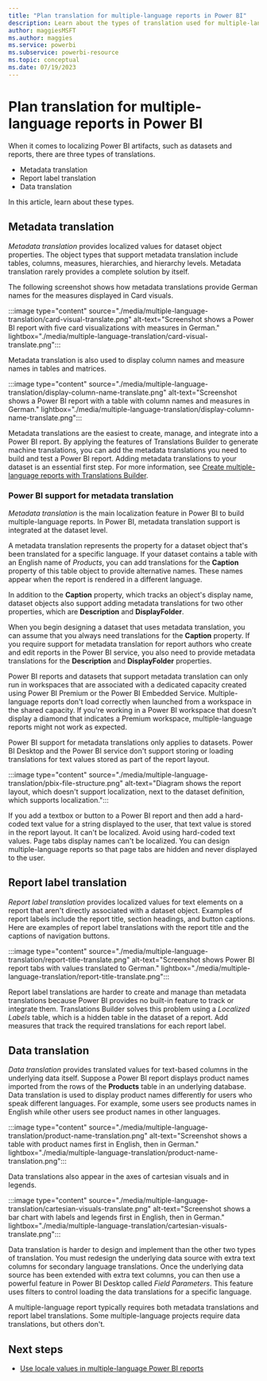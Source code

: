 ```yaml
---
title: "Plan translation for multiple-language reports in Power BI"
description: Learn about the types of translation used for multiple-language reports in Power BI and how Power BI supports metadata translation.
author: maggiesMSFT   
ms.author: maggies
ms.service: powerbi
ms.subservice: powerbi-resource
ms.topic: conceptual
ms.date: 07/19/2023
---
```

# Plan translation for multiple-language reports in Power BI

When it comes to localizing Power BI artifacts, such as datasets and reports, there are three types of translations.

- Metadata translation
- Report label translation
- Data translation

In this article, learn about these types.
<!---
You can follow along with the example multiple-language report discussed in this article. You don't need a Power BI license to explore the sample in Power BI Desktop. You just need a [Power BI free license](../consumer/end-user-features.md) to explore the sample in the Power BI service, and save it to your **My workspace**.

- [Download the example multiple-language report.](https://github.com/PowerBiDevCamp/TranslationsBuilder/raw/main/LiveDemo/ProductSalesMultiLanguage.pbix)
- If you'd like to view it in the Power BI service, open the file in Power BI Desktop and select **File** > **Publish** > **Publish to Power BI** or choose **Publish** in the **Home** ribbon.
--->

## Metadata translation

*Metadata translation* provides localized values for dataset object properties. The object types that support metadata translation include tables, columns, measures, hierarchies, and hierarchy levels. Metadata translation rarely provides a complete solution by itself.

The following screenshot shows how metadata translations provide German names for the measures displayed in Card visuals.

:::image type="content" source="./media/multiple-language-translation/card-visual-translate.png" alt-text="Screenshot shows a Power BI report with five card visualizations with measures in German." lightbox="./media/multiple-language-translation/card-visual-translate.png":::

Metadata translation is also used to display column names and measure names in tables and matrices.

:::image type="content" source="./media/multiple-language-translation/display-column-name-translate.png" alt-text="Screenshot shows a Power BI report with a table with column names and measures in German." lightbox="./media/multiple-language-translation/display-column-name-translate.png":::

Metadata translations are the easiest to create, manage, and integrate into a Power BI report. By applying the features of Translations Builder to generate machine translations, you can add the metadata translations you need to build and test a Power BI report. Adding metadata translations to your dataset is an essential first step. For more information, see [Create multiple-language reports with Translations Builder](translation-builder.md).

### Power BI support for metadata translation

*Metadata translation* is the main localization feature in Power BI to build multiple-language reports. In Power BI, metadata translation support is integrated at the dataset level.

A metadata translation represents the property for a dataset object that's been translated for a specific language. If your dataset contains a table with an English name of *Products*, you can add translations for the **Caption** property of this table object to provide alternative names. These names appear when the report is rendered in a different language.

In addition to the **Caption** property, which tracks an object's display name, dataset objects also support adding metadata translations for two other properties, which are **Description** and **DisplayFolder**.

When you begin designing a dataset that uses metadata translation, you can assume that you always need translations for the **Caption** property. If you require support for metadata translation for report authors who create and edit reports in the Power BI service, you also need to provide metadata translations for the **Description** and **DisplayFolder** properties.

Power BI reports and datasets that support metadata translation can only run in workspaces that are associated with a dedicated capacity created using Power BI Premium or the Power BI Embedded Service. Multiple-language reports don't load correctly when launched from a workspace in the shared capacity. If you're working in a Power BI workspace that doesn't display a diamond that indicates a Premium workspace, multiple-language reports might not work as expected.

Power BI support for metadata translations only applies to datasets. Power BI Desktop and the Power BI service don't support storing or loading translations for text values stored as part of the report layout.

:::image type="content" source="./media/multiple-language-translation/pbix-file-structure.png" alt-text="Diagram shows the report layout, which doesn't support localization, next to the dataset definition, which supports localization.":::

If you add a textbox or button to a Power BI report and then add a hard-coded text value for a string displayed to the user, that text value is stored in the report layout. It can't be localized. Avoid using hard-coded text values. Page tabs display names can't be localized. You can design multiple-language reports so that page tabs are hidden and never displayed to the user.

## Report label translation

*Report label translation* provides localized values for text elements on a report that aren't directly associated with a dataset object. Examples of report labels include the report title, section headings, and button captions. Here are examples of report label translations with the report title and the captions of navigation buttons.

:::image type="content" source="./media/multiple-language-translation/report-title-translate.png" alt-text="Screenshot shows Power BI report tabs with values translated to German." lightbox="./media/multiple-language-translation/report-title-translate.png":::

Report label translations are harder to create and manage than metadata translations because Power BI provides no built-in feature to track or integrate them. Translations Builder solves this problem using a *Localized Labels* table, which is a hidden table in the dataset of a report. Add measures that track the required translations for each report label.

<!--- For more information about a Localized Labels table, see **Understanding the Localized Labels Table**.--->

## Data translation

*Data translation* provides translated values for text-based columns in the underlying data itself. Suppose a Power BI report displays product names imported from the rows of the **Products** table in an underlying database. Data translation is used to display product names differently for users who speak different languages. For example, some users see products names in English while other users see product names in other languages.

:::image type="content" source="./media/multiple-language-translation/product-name-translation.png" alt-text="Screenshot shows a table with product names first in English, then in German." lightbox="./media/multiple-language-translation/product-name-translation.png":::

Data translations also appear in the axes of cartesian visuals and in legends.

:::image type="content" source="./media/multiple-language-translation/cartesian-visuals-translate.png" alt-text="Screenshot shows a bar chart with labels and legends first in English, then in German." lightbox="./media/multiple-language-translation/cartesian-visuals-translate.png":::

Data translation is harder to design and implement than the other two types of translation. You must redesign the underlying data source with extra text columns for secondary language translations. Once the underlying data source has been extended with extra text columns, you can then use a powerful feature in Power BI Desktop called *Field Parameters*. This feature uses filters to control loading the data translations for a specific language.

A multiple-language report typically requires both metadata translations and report label translations. Some multiple-language projects require data translations, but others don't.

## Next steps

- [Use locale values in multiple-language Power BI reports](multiple-language-locale.md)
